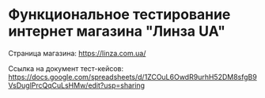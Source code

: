 # Функциональное тестирование интернет магазина "Линза UA"
Страница магазина: https://linza.com.ua/

Ссылка на документ тест-кейсов: 
https://docs.google.com/spreadsheets/d/1ZCOuL6OwdR9urhH52DM8sfgB9VsDuglPrcQqCuLsHMw/edit?usp=sharing
